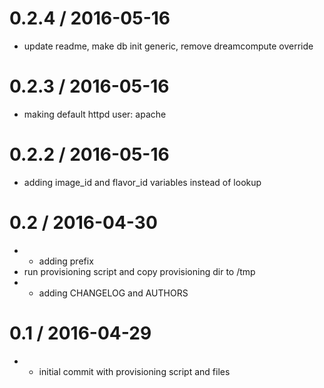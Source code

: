 
0.2.4 / 2016-05-16
==================

  * update readme, make db init generic, remove dreamcompute override

0.2.3 / 2016-05-16
==================

  * making default httpd user: apache

0.2.2 / 2016-05-16
==================

  * adding image_id and flavor_id variables instead of lookup

0.2 / 2016-04-30
================

  * - adding prefix
  * run provisioning script and copy provisioning dir to /tmp
  * - adding CHANGELOG and AUTHORS

0.1 / 2016-04-29
================

  * - initial commit with provisioning script and files
